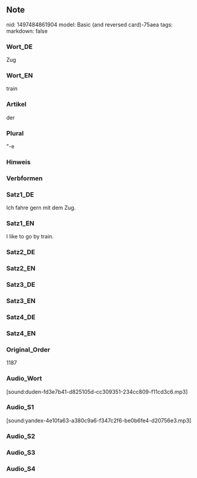 ## Note
nid: 1497484861904
model: Basic (and reversed card)-75aea
tags: 
markdown: false

### Wort_DE
Zug

### Wort_EN
train

### Artikel
der

### Plural
"-e

### Hinweis


### Verbformen


### Satz1_DE
Ich fahre gern mit dem Zug.

### Satz1_EN
I like to go by train.

### Satz2_DE


### Satz2_EN


### Satz3_DE


### Satz3_EN


### Satz4_DE


### Satz4_EN


### Original_Order
1187

### Audio_Wort
[sound:duden-fd3e7b41-d825105d-cc309351-234cc809-f11cd3c6.mp3]

### Audio_S1
[sound:yandex-4e10fa63-a380c9a6-f347c2f6-be0b6fe4-d20756e3.mp3]

### Audio_S2


### Audio_S3


### Audio_S4


